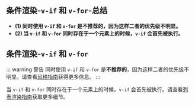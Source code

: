 ## 条件渲染-`v-if` 和 `v-for`-总结

- **(1) 同时使用 `v-if` 和 `v-for` 是不推荐的，因为这样二者的优先级不明显。**
- **(2) 当 `v-if` 和 `v-for` 同时存在于一个元素上的时候，`v-if` 会首先被执行。**

## 条件渲染-`v-if` 和 `v-for`

::: warning 警告
同时使用 `v-if` 和 `v-for` 是**不推荐的**，因为这样二者的优先级不明显。请查看[风格指南](/style-guide/rules-essential#avoid-v-if-with-v-for)获得更多信息。
:::

当 `v-if` 和 `v-for` 同时存在于一个元素上的时候，`v-if` 会首先被执行。请查看[列表渲染指南](list#v-for-with-v-if)获取更多细节。
